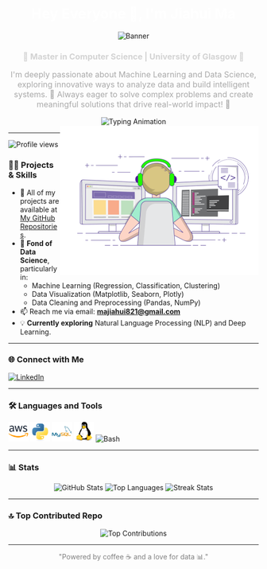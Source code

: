 <h1 align="center" style="color:#fff;">Hey Everyone 👋, I'm Jiahui Ma</h1>

<div align="center">
  <img src="https://via.placeholder.com/800x200/2E3440/88C0D0?text=Welcome+to+My+Profile" alt="Banner">
</div>

<h3 align="center" style="color:#d3d3d3;">🌟 Master in Computer Science | University of Glasgow 🌟</h3>

<p align="center" style="color:#a9a9a9; font-size: 16px;">
  I'm deeply passionate about Machine Learning and Data Science, exploring innovative ways to analyze data and build intelligent systems. 🚀 Always eager to solve complex problems and create meaningful solutions that drive real-world impact! 🌟
</p>

<div align="center">
  <img src="https://readme-typing-svg.demolab.com?font=Fira+Code&weight=500&size=22&pause=1000&color=88C0D0&center=true&width=600&lines=Passionate+Learner+and+Creator;Focused+on+Machine+Learning+%26+Data+Science;Eager+to+Explore+AI+%26+Big+Data;Excited+to+Solve+Real-World+Problems!" alt="Typing Animation">
</div>

<img align="right" alt="Coding" width="400" src="https://raw.githubusercontent.com/devSouvik/devSouvik/master/gif3.gif">

---

<p align="left">
  <img src="https://komarev.com/ghpvc/?username=dsnasn&label=Profile%20views&color=0e75b6&style=flat" alt="Profile views">
</p>

### 👨‍💻 Projects & Skills
- 🚀 All of my projects are available at [My GitHub Repositories](https://github.com/dsnasn).
- 🧠 **Fond of Data Science**, particularly in:
  - Machine Learning (Regression, Classification, Clustering)
  - Data Visualization (Matplotlib, Seaborn, Plotly)
  - Data Cleaning and Preprocessing (Pandas, NumPy)
- 📫 Reach me via email: **majiahui821@gmail.com**
- 💡 **Currently exploring** Natural Language Processing (NLP) and Deep Learning.

---

### 🌐 Connect with Me
<p align="left">
  <a href="https://linkedin.com/in/jiahui-ma-b57b56337" target="_blank">
    <img src="https://raw.githubusercontent.com/rahuldkjain/github-profile-readme-generator/master/src/images/icons/Social/linked-in-alt.svg" alt="LinkedIn" height="30" width="40">
  </a>
</p>

---

### 🛠️ Languages and Tools
<p align="left">
  <img src="https://raw.githubusercontent.com/devicons/devicon/master/icons/amazonwebservices/amazonwebservices-original-wordmark.svg" alt="AWS" width="40" height="40">
  <img src="https://raw.githubusercontent.com/devicons/devicon/master/icons/python/python-original.svg" alt="Python" width="40" height="40">
  <img src="https://raw.githubusercontent.com/devicons/devicon/master/icons/mysql/mysql-original-wordmark.svg" alt="MySQL" width="40" height="40">
  <img src="https://raw.githubusercontent.com/devicons/devicon/master/icons/linux/linux-original.svg" alt="Linux" width="40" height="40">
  <img src="https://www.vectorlogo.zone/logos/gnu_bash/gnu_bash-icon.svg" alt="Bash" width="40" height="40">
</p>

---

### 📊 Stats
<p align="center">
  <img src="https://github-readme-stats.vercel.app/api?username=dsnasn&show_icons=true&theme=dark&locale=en" alt="GitHub Stats">
  <img src="https://github-readme-stats.vercel.app/api/top-langs?username=dsnasn&show_icons=true&theme=dark&layout=compact" alt="Top Languages">
  <img src="https://github-readme-streak-stats.herokuapp.com/?user=dsnasn&theme=dark" alt="Streak Stats">
</p>

---

### 🔝 Top Contributed Repo
<p align="center">
  <img src="https://github-contributor-stats.vercel.app/api?username=dsnasn&limit=5&theme=dark&combine_all_yearly_contributions=true" alt="Top Contributions">
</p>

---

<p align="center" style="color:gray;">"Powered by coffee ☕ and a love for data 📊."</p>
